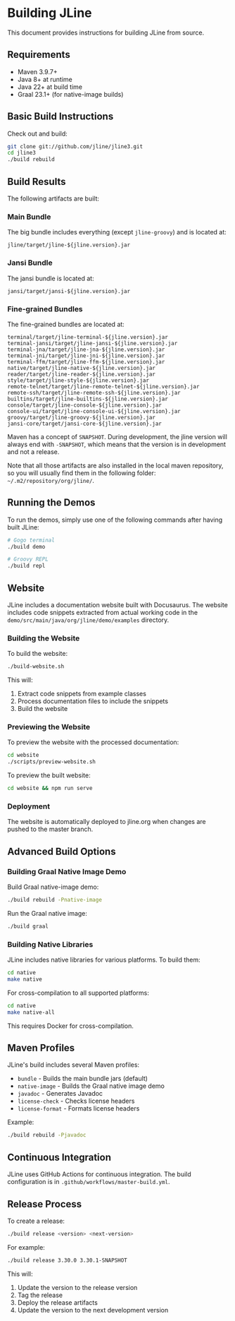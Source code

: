 # Building JLine

This document provides instructions for building JLine from source.

## Requirements

* Maven 3.9.7+
* Java 8+ at runtime
* Java 22+ at build time
* Graal 23.1+ (for native-image builds)

## Basic Build Instructions

Check out and build:

```sh
git clone git://github.com/jline/jline3.git
cd jline3
./build rebuild
```

## Build Results

The following artifacts are built:

### Main Bundle

The big bundle includes everything (except `jline-groovy`) and is located at:

```
jline/target/jline-${jline.version}.jar
```

### Jansi Bundle

The jansi bundle is located at:

```
jansi/target/jansi-${jline.version}.jar
```

### Fine-grained Bundles

The fine-grained bundles are located at:

```
terminal/target/jline-terminal-${jline.version}.jar
terminal-jansi/target/jline-jansi-${jline.version}.jar
terminal-jna/target/jline-jna-${jline.version}.jar
terminal-jni/target/jline-jni-${jline.version}.jar
terminal-ffm/target/jline-ffm-${jline.version}.jar
native/target/jline-native-${jline.version}.jar
reader/target/jline-reader-${jline.version}.jar
style/target/jline-style-${jline.version}.jar
remote-telnet/target/jline-remote-telnet-${jline.version}.jar
remote-ssh/target/jline-remote-ssh-${jline.version}.jar
builtins/target/jline-builtins-${jline.version}.jar
console/target/jline-console-${jline.version}.jar
console-ui/target/jline-console-ui-${jline.version}.jar
groovy/target/jline-groovy-${jline.version}.jar
jansi-core/target/jansi-core-${jline.version}.jar
```

Maven has a concept of `SNAPSHOT`. During development, the jline version will always end with `-SNAPSHOT`, which means that the version is in development and not a release.

Note that all those artifacts are also installed in the local maven repository, so you will usually find them in the following folder: `~/.m2/repository/org/jline/`.

## Running the Demos

To run the demos, simply use one of the following commands after having built JLine:

```sh
# Gogo terminal
./build demo

# Groovy REPL
./build repl
```

## Website

JLine includes a documentation website built with Docusaurus. The website includes code snippets extracted from actual working code in the `demo/src/main/java/org/jline/demo/examples` directory.

### Building the Website

To build the website:

```sh
./build-website.sh
```

This will:
1. Extract code snippets from example classes
2. Process documentation files to include the snippets
3. Build the website

### Previewing the Website

To preview the website with the processed documentation:

```sh
cd website
./scripts/preview-website.sh
```

To preview the built website:

```sh
cd website && npm run serve
```

### Deployment

The website is automatically deployed to jline.org when changes are pushed to the master branch.

## Advanced Build Options

### Building Graal Native Image Demo

Build Graal native-image demo:

```sh
./build rebuild -Pnative-image
```

Run the Graal native image:

```sh
./build graal
```

### Building Native Libraries

JLine includes native libraries for various platforms. To build them:

```sh
cd native
make native
```

For cross-compilation to all supported platforms:

```sh
cd native
make native-all
```

This requires Docker for cross-compilation.

## Maven Profiles

JLine's build includes several Maven profiles:

* `bundle` - Builds the main bundle jars (default)
* `native-image` - Builds the Graal native image demo
* `javadoc` - Generates Javadoc
* `license-check` - Checks license headers
* `license-format` - Formats license headers

Example:

```sh
./build rebuild -Pjavadoc
```

## Continuous Integration

JLine uses GitHub Actions for continuous integration. The build configuration is in `.github/workflows/master-build.yml`.

## Release Process

To create a release:

```sh
./build release <version> <next-version>
```

For example:

```sh
./build release 3.30.0 3.30.1-SNAPSHOT
```

This will:
1. Update the version to the release version
2. Tag the release
3. Deploy the release artifacts
4. Update the version to the next development version

